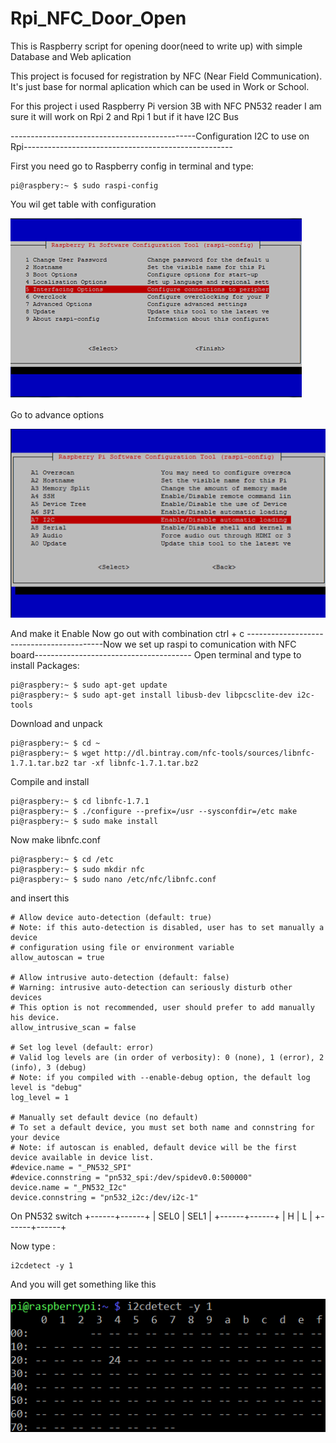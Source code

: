 # Rpi_NFC_Door_Open
This is Raspberry script for opening door(need to write up) with simple Database and Web aplication

This project is focused for registration by NFC (Near Field Communication). It's just base for normal aplication which can be used in Work or School.

For this project i used Raspberry Pi version 3B with NFC PN532 reader
I am sure it will work on Rpi 2 and Rpi 1 but if it have I2C Bus

----------------------------------------------Configuration I2C to use on Rpi----------------------------------------------------

First you need go to Raspberry config
in terminal and type:
```console
pi@raspbery:~ $ sudo raspi-config
```
You wil get table with configuration

![](ScreenShoot/Raspconfig.png)

Go to advance options

![](ScreenShoot/Advanceconfig.png)

And make it Enable
Now go out with combination ctrl + c
------------------------------------------Now we set up raspi to comunication with NFC board---------------------------------------
Open terminal and type to install Packages:
```console
pi@raspbery:~ $ sudo apt-get update
pi@raspbery:~ $ sudo apt-get install libusb-dev libpcsclite-dev i2c-tools
```
Download and unpack

```console
pi@raspbery:~ $ cd ~
pi@raspbery:~ $ wget http://dl.bintray.com/nfc-tools/sources/libnfc-1.7.1.tar.bz2 tar -xf libnfc-1.7.1.tar.bz2
```
Compile and install
```console
pi@raspbery:~ $ cd libnfc-1.7.1
pi@raspbery:~ $ ./configure --prefix=/usr --sysconfdir=/etc make
pi@raspbery:~ $ sudo make install
```
Now make libnfc.conf 
```console
pi@raspbery:~ $ cd /etc
pi@raspbery:~ $ sudo mkdir nfc
pi@raspbery:~ $ sudo nano /etc/nfc/libnfc.conf
```
and insert this
```
# Allow device auto-detection (default: true)
# Note: if this auto-detection is disabled, user has to set manually a device
# configuration using file or environment variable
allow_autoscan = true

# Allow intrusive auto-detection (default: false)
# Warning: intrusive auto-detection can seriously disturb other devices
# This option is not recommended, user should prefer to add manually his device.
allow_intrusive_scan = false

# Set log level (default: error)
# Valid log levels are (in order of verbosity): 0 (none), 1 (error), 2 (info), 3 (debug)
# Note: if you compiled with --enable-debug option, the default log level is "debug"
log_level = 1

# Manually set default device (no default)
# To set a default device, you must set both name and connstring for your device
# Note: if autoscan is enabled, default device will be the first device available in device list.
#device.name = "_PN532_SPI"
#device.connstring = "pn532_spi:/dev/spidev0.0:500000"
device.name = "_PN532_I2c"
device.connstring = "pn532_i2c:/dev/i2c-1"

```
On PN532 switch 
+------+------+
| SEL0 | SEL1 |
+------+------+
|   H  |   L  |
+------+------+

Now type :
```console
i2cdetect -y 1
```
And you will get something like this

![raspi](ScreenShoot/I2Cdetect.png)




